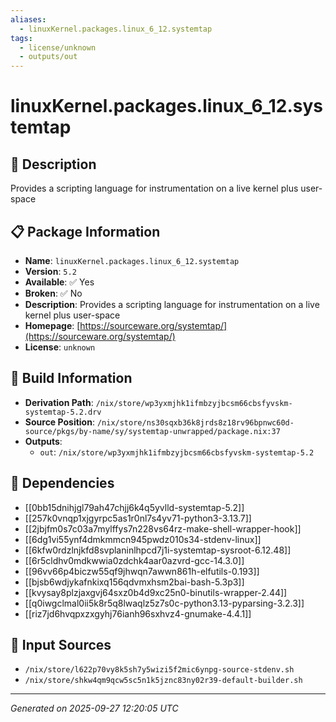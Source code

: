 ```yaml
---
aliases:
  - linuxKernel.packages.linux_6_12.systemtap
tags:
  - license/unknown
  - outputs/out
---
```


# linuxKernel.packages.linux_6_12.systemtap

## 📝 Description

Provides a scripting language for instrumentation on a live kernel plus user-space

## 📋 Package Information

- **Name**: `linuxKernel.packages.linux_6_12.systemtap`
- **Version**: `5.2`
- **Available**: ✅ Yes
- **Broken**: ✅ No
- **Description**: Provides a scripting language for instrumentation on a live kernel plus user-space
- **Homepage**: [https://sourceware.org/systemtap/](https://sourceware.org/systemtap/)
- **License**: `unknown`

## 🔧 Build Information

- **Derivation Path**: `/nix/store/wp3yxmjhk1ifmbzyjbcsm66cbsfyvskm-systemtap-5.2.drv`
- **Source Position**: `/nix/store/ns30sqxb36k8jrds8z18rv96bpnwc60d-source/pkgs/by-name/sy/systemtap-unwrapped/package.nix:37`
- **Outputs**:
  - `out`:  `/nix/store/wp3yxmjhk1ifmbzyjbcsm66cbsfyvskm-systemtap-5.2`

## 🔗 Dependencies

- [[0bb15dnihjgl79ah47chjj6k4q5yvlld-systemtap-5.2]]
- [[257k0vnqp1xjgyrpc5as1r0nl7s4yv71-python3-3.13.7]]
- [[2jbjfm0s7c03a7mylffys7n228vs64rz-make-shell-wrapper-hook]]
- [[6dg1vi55ynf4dmkmmcn945pwdz010s34-stdenv-linux]]
- [[6kfw0rdzlnjkfd8svplaninlhpcd7j1i-systemtap-sysroot-6.12.48]]
- [[6r5cldhv0mdkwwia0zdchk4aar0azvrd-gcc-14.3.0]]
- [[96vv66p4biczw55qf9jhwqn7awwn861h-elfutils-0.193]]
- [[bjsb6wdjykafnkixq156qdvmxhsm2bai-bash-5.3p3]]
- [[kvysay8plzjaxgvj64sxz0b4d9xc25n0-binutils-wrapper-2.44]]
- [[q0iwgclmal0ii5k8r5q8lwaqlz5z7s0c-python3.13-pyparsing-3.2.3]]
- [[riz7jd6hvqpxzxgyhj76ianh96sxhvz4-gnumake-4.4.1]]

## 📁 Input Sources

- `/nix/store/l622p70vy8k5sh7y5wizi5f2mic6ynpg-source-stdenv.sh`
- `/nix/store/shkw4qm9qcw5sc5n1k5jznc83ny02r39-default-builder.sh`

---
*Generated on 2025-09-27 12:20:05 UTC*
